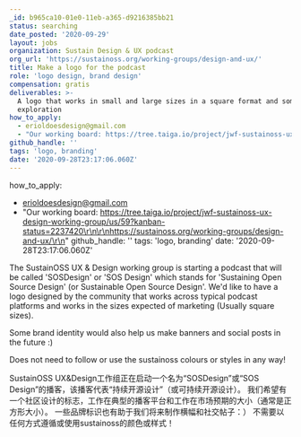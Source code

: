 ```yaml
---
_id: b965ca10-01e0-11eb-a365-d9216385bb21
status: searching
date_posted: '2020-09-29'
layout: jobs
organization: Sustain Design & UX podcast
org_url: 'https://sustainoss.org/working-groups/design-and-ux/'
title: Make a logo for the podcast
role: 'logo design, brand design'
compensation: gratis
deliverables: >-
  A logo that works in small and large sizes in a square format and some brand
  exploration
how_to_apply:
  - erioldoesdesign@gmail.com
  - "Our working board: https://tree.taiga.io/project/jwf-sustainoss-ux-design-working-group/us/59?kanban-status=2237420\r\n\r\nhttps://sustainoss.org/working-groups/design-and-ux/\r\n"
github_handle: ''
tags: 'logo, branding'
date: '2020-09-28T23:17:06.060Z'
---
```

how_to_apply:
  - erioldoesdesign@gmail.com
  - "Our working board: https://tree.taiga.io/project/jwf-sustainoss-ux-design-working-group/us/59?kanban-status=2237420\r\n\r\nhttps://sustainoss.org/working-groups/design-and-ux/\r\n"
github_handle: ''
tags: 'logo, branding'
date: '2020-09-28T23:17:06.060Z'

The SustainOSS UX & Design working group is starting a podcast that will be called 'SOSDesign' or 'SOS Design' which stands for 'Sustaining Open Source Design' (or Sustainable Open Source Design'. 
We'd like to have a logo designed by the community that works across typical podcast platforms and works in the sizes expected of marketing (Usually square sizes).

Some brand identity would also help us make banners and social posts in the future :)

Does not need to follow or use the sustainoss colours or styles in any way!

SustainOSS UX&amp;Design工作组正在启动一个名为“SOSDesign”或“SOS Design”的播客，该播客代表“持续开源设计”（或可持续开源设计）。
我们希望有一个社区设计的标志，工作在典型的播客平台和工作在市场预期的大小（通常是正方形大小）。
一些品牌标识也有助于我们将来制作横幅和社交帖子：）
不需要以任何方式遵循或使用sustainoss的颜色或样式！

